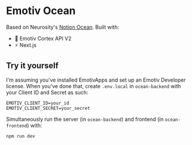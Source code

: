 # Emotiv Ocean

Based on Neurosity's [Notion Ocean](https://ocean.neurosity.co/).
Built with:

- 🧠 Emotiv Cortex API V2
- ⚡ Next.js

## Try it yourself

I'm assuming you've installed EmotivApps and set up an Emotiv Developer license. When you've done that, create `.env.local` in `ocean-backend` with your Client ID and Secret as such:

```
EMOTIV_CLIENT_ID=your_id
EMOTIV_CLIENT_SECRET=your_secret
```

Simultaneously run the server (in `ocean-backend`) and frontend (in `ocean-frontend`) with:

```
npm run dev
```
